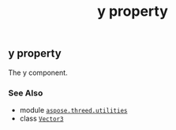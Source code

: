 ﻿---
title: y property
second_title: Aspose.3D for Python via .NET API References
description: 
type: docs
weight: 190
url: /python-net/aspose.threed.utilities/vector3/y/
is_root: false
---

## y property


The y component.

### See Also
* module [`aspose.threed.utilities`](../../)
* class [`Vector3`](/3d/python-net/aspose.threed.utilities/vector3)
